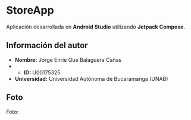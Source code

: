 # StoreApp

Aplicación desarrollada en **Android Studio** utilizando **Jetpack Compose**.

## Información del autor

- **Nombre:** Jorge Enrie Que Balaguera Cañas
- - **ID:** U00175325
- **Universidad:** Universidad Autónoma de Bucaramanga (UNAB)

## Foto

Foto:



